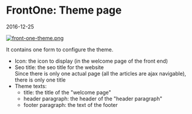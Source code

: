 FrontOne: Theme page
=======================
2016-12-25


[![front-one-theme.png](https://s19.postimg.org/a2bw8k34z/front_one_theme.png)](https://postimg.org/image/tk6joi02n/)



It contains one form to configure the theme.


- Icon: the icon to display (in the welcome page of the front end)
- Seo title: the seo title for the website    
        Since there is only one actual page (all the articles are ajax navigable),
        there is only one title
- Theme texts:
    - title: the title of the "welcome page"
    - header paragraph: the header of the "header paragraph"
    - footer paragraph: the text of the footer
        




